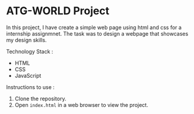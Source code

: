 # ATG-WORLD Project

In this project, I have create a simple web page using html and css for a internship assignmnet. The task was to design a webpage that showcases my design skills.

Technology Stack :

- HTML
- CSS
- JavaScript

Instructions to use :

1. Clone the repository.
2. Open `index.html` in a web browser to view the project.
